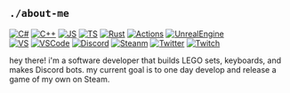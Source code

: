 ## `./about-me`
[![C#][00.2]][00]
[![C++][01.2]][01]
[![JS][02.2]][02]
[![TS][03.2]][03]
[![Rust][04.2]][04]
[![Actions][05.2]][05]
[![UnrealEngine][06.2]][06]<br />
[![VS][07.2]][07]
[![VSCode][08.2]][08]
[![Discord][09.2]][09]
[![Steanm][10.2]][10]
[![Twitter][11.2]][11]
[![Twitch][12.2]][12]

hey there! i'm a software developer that builds LEGO sets, keyboards, and makes Discord bots. my current goal is to one day develop and release a game of my own on Steam.

<!--
## `./portfolio`
[here][13] is my current portfolio, as anaemic as it may be...
-->

<!-- icons -->
[00.2]: https://img.shields.io/badge/Code-C%23-informational?style=flat&logo=csharp&logoColor=white&color=blueviolet
[01.2]: https://img.shields.io/badge/Code-C++-informational?style=flat&logo=C%2B%2B&logoColor=white&color=blueviolet
[02.2]: https://img.shields.io/badge/Code-Javascript-informational?style=flat&logo=Javascript&logoColor=white&color=blueviolet
[03.2]: https://img.shields.io/badge/Code-TypeScript-informational?style=flat&logo=TypeScript&logoColor=white&color=blueviolet
[04.2]: https://img.shields.io/badge/Code-Rust-informational?style=flat&logo=Rust&logoColor=white&color=blueviolet
[05.2]: https://img.shields.io/badge/Tools-GitHub_Actions-informational?style=flat&logo=GitHub-Actions&logoColor=white&color=hotpink
[06.2]: https://img.shields.io/badge/Tools-Unreal_Engine-informational?style=flat&logo=Unreal-Engine&logoColor=white&color=hotpink
[07.2]: https://img.shields.io/badge/Editor-Visual_Studio-informational?style=flat&logo=visual-studio&logoColor=white&color=blue
[08.2]: https://img.shields.io/badge/Editor-Visual_Studio_Code-informational?style=flat&logo=visual-studio-code&logoColor=white&color=blue
[09.2]: https://img.shields.io/badge/Social-Discord-informational?style=flat&logo=Discord&logoColor=white&color=cyan
[10.2]: https://img.shields.io/badge/Social-Steam-informational?style=flat&logo=Steam&logoColor=white&color=cyan
[11.2]: https://img.shields.io/badge/Social-Twitter-informational?style=flat&logo=Twitter&logoColor=white&color=cyan
[12.2]: https://img.shields.io/badge/Social-Twitch-informational?style=flat&logo=Twitch&logoColor=white&color=cyan

<!-- links -->
[00]: https://docs.microsoft.com/en-us/dotnet/csharp/
[01]: https://www.cplusplus.com/
[02]: https://www.javascript.com/
[03]: https://www.typescriptlang.org/
[04]: https://www.rust-lang.org/
[05]: https://github.com/features/actions
[06]: https://www.unrealengine.com/en-US/
[07]: https://visualstudio.microsoft.com/
[08]: https://code.visualstudio.com/
[09]: https://discord.gg/2cWgZpQ
[10]: https://steamcommunity.com/id/katagatame_
[11]: https://twitter.com/katagatame_
[12]: https://twitch.tv/katagatame_
[13]: https://kata-gatame.github.io/portfolio/

